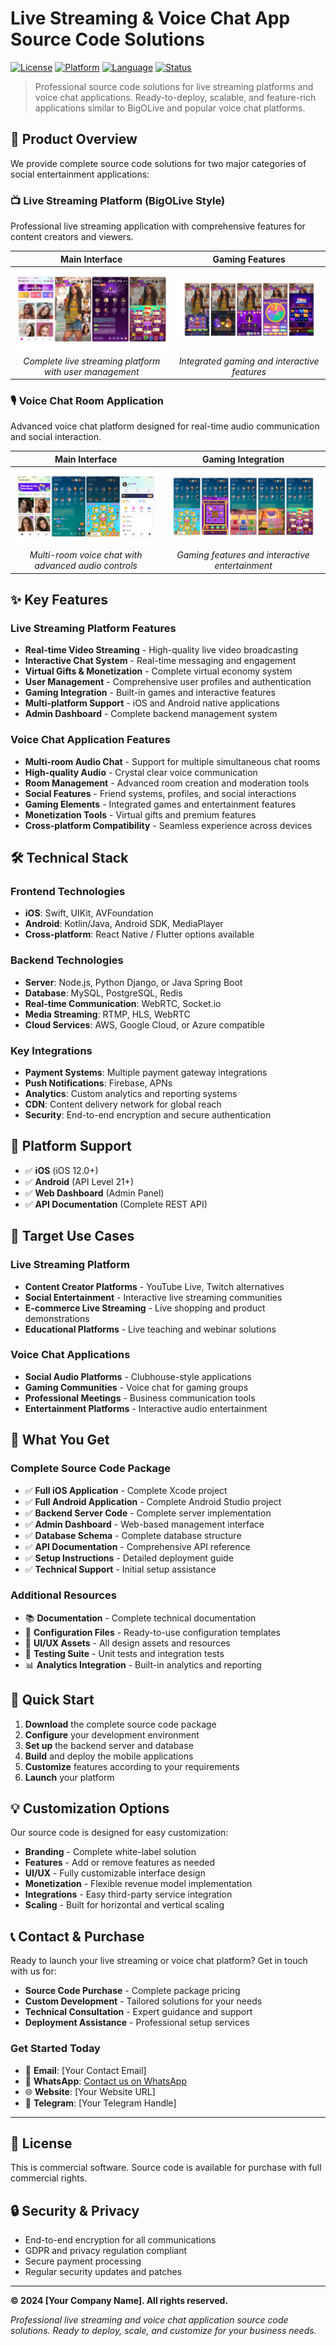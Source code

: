 # Live Streaming & Voice Chat App Source Code Solutions

[![License](https://img.shields.io/badge/License-Commercial-blue.svg)](LICENSE)
[![Platform](https://img.shields.io/badge/Platform-iOS%20%7C%20Android-lightgrey.svg)](README.md)
[![Language](https://img.shields.io/badge/Language-Multiple-orange.svg)](README.md)
[![Status](https://img.shields.io/badge/Status-Available-green.svg)](README.md)

> Professional source code solutions for live streaming platforms and voice chat applications. Ready-to-deploy, scalable, and feature-rich applications similar to BigOLive and popular voice chat platforms.

## 🚀 Product Overview

We provide complete source code solutions for two major categories of social entertainment applications:

### 📺 Live Streaming Platform (BigOLive Style)
Professional live streaming application with comprehensive features for content creators and viewers.

| Main Interface | Gaming Features |
|:---:|:---:|
| ![BigOLive Main Interface](./images/bogolive.jpg) | ![BigOLive Gaming Features](./images/bogolive_game.jpg) |
| *Complete live streaming platform with user management* | *Integrated gaming and interactive features* |

### 🎙️ Voice Chat Room Application
Advanced voice chat platform designed for real-time audio communication and social interaction.

| Main Interface | Gaming Integration |
|:---:|:---:|
| ![Voice Chat Main](./images/voicechat.jpg) | ![Voice Chat Gaming](./images/voicechat_game.jpg) |
| *Multi-room voice chat with advanced audio controls* | *Gaming features and interactive entertainment* |

## ✨ Key Features

### Live Streaming Platform Features
- **Real-time Video Streaming** - High-quality live video broadcasting
- **Interactive Chat System** - Real-time messaging and engagement
- **Virtual Gifts & Monetization** - Complete virtual economy system
- **User Management** - Comprehensive user profiles and authentication
- **Gaming Integration** - Built-in games and interactive features
- **Multi-platform Support** - iOS and Android native applications
- **Admin Dashboard** - Complete backend management system

### Voice Chat Application Features
- **Multi-room Audio Chat** - Support for multiple simultaneous chat rooms
- **High-quality Audio** - Crystal clear voice communication
- **Room Management** - Advanced room creation and moderation tools
- **Social Features** - Friend systems, profiles, and social interactions
- **Gaming Elements** - Integrated games and entertainment features
- **Monetization Tools** - Virtual gifts and premium features
- **Cross-platform Compatibility** - Seamless experience across devices

## 🛠️ Technical Stack

### Frontend Technologies
- **iOS**: Swift, UIKit, AVFoundation
- **Android**: Kotlin/Java, Android SDK, MediaPlayer
- **Cross-platform**: React Native / Flutter options available

### Backend Technologies
- **Server**: Node.js, Python Django, or Java Spring Boot
- **Database**: MySQL, PostgreSQL, Redis
- **Real-time Communication**: WebRTC, Socket.io
- **Media Streaming**: RTMP, HLS, WebRTC
- **Cloud Services**: AWS, Google Cloud, or Azure compatible

### Key Integrations
- **Payment Systems**: Multiple payment gateway integrations
- **Push Notifications**: Firebase, APNs
- **Analytics**: Custom analytics and reporting systems
- **CDN**: Content delivery network for global reach
- **Security**: End-to-end encryption and secure authentication

## 📱 Platform Support

- ✅ **iOS** (iOS 12.0+)
- ✅ **Android** (API Level 21+)
- ✅ **Web Dashboard** (Admin Panel)
- ✅ **API Documentation** (Complete REST API)

## 🎯 Target Use Cases

### Live Streaming Platform
- **Content Creator Platforms** - YouTube Live, Twitch alternatives
- **Social Entertainment** - Interactive live streaming communities
- **E-commerce Live Streaming** - Live shopping and product demonstrations
- **Educational Platforms** - Live teaching and webinar solutions

### Voice Chat Applications
- **Social Audio Platforms** - Clubhouse-style applications
- **Gaming Communities** - Voice chat for gaming groups
- **Professional Meetings** - Business communication tools
- **Entertainment Platforms** - Interactive audio entertainment

## 💼 What You Get

### Complete Source Code Package
- ✅ **Full iOS Application** - Complete Xcode project
- ✅ **Full Android Application** - Complete Android Studio project
- ✅ **Backend Server Code** - Complete server implementation
- ✅ **Admin Dashboard** - Web-based management interface
- ✅ **Database Schema** - Complete database structure
- ✅ **API Documentation** - Comprehensive API reference
- ✅ **Setup Instructions** - Detailed deployment guide
- ✅ **Technical Support** - Initial setup assistance

### Additional Resources
- 📚 **Documentation** - Complete technical documentation
- 🔧 **Configuration Files** - Ready-to-use configuration templates
- 🎨 **UI/UX Assets** - All design assets and resources
- 🧪 **Testing Suite** - Unit tests and integration tests
- 📊 **Analytics Integration** - Built-in analytics and reporting

## 🚀 Quick Start

1. **Download** the complete source code package
2. **Configure** your development environment
3. **Set up** the backend server and database
4. **Build** and deploy the mobile applications
5. **Customize** features according to your requirements
6. **Launch** your platform

## 💡 Customization Options

Our source code is designed for easy customization:

- **Branding** - Complete white-label solution
- **Features** - Add or remove features as needed
- **UI/UX** - Fully customizable interface design
- **Monetization** - Flexible revenue model implementation
- **Integrations** - Easy third-party service integration
- **Scaling** - Built for horizontal and vertical scaling

## 📞 Contact & Purchase

Ready to launch your live streaming or voice chat platform? Get in touch with us for:

- **Source Code Purchase** - Complete package pricing
- **Custom Development** - Tailored solutions for your needs
- **Technical Consultation** - Expert guidance and support
- **Deployment Assistance** - Professional setup services

### Get Started Today
- 📧 **Email**: [Your Contact Email]
- 💬 **WhatsApp**: [Contact us on WhatsApp](https://wa.me/8615715385900?text=I%20saw%20your%20product%20on%20GitHub%20and%20would%20like%20to%20learn%20more%20about%20it)
- 🌐 **Website**: [Your Website URL]
- 📱 **Telegram**: [Your Telegram Handle]

---

## 📄 License

This is commercial software. Source code is available for purchase with full commercial rights.

## 🔒 Security & Privacy

- End-to-end encryption for all communications
- GDPR and privacy regulation compliant
- Secure payment processing
- Regular security updates and patches

---

**© 2024 [Your Company Name]. All rights reserved.**

*Professional live streaming and voice chat application source code solutions. Ready to deploy, scale, and customize for your business needs.*
